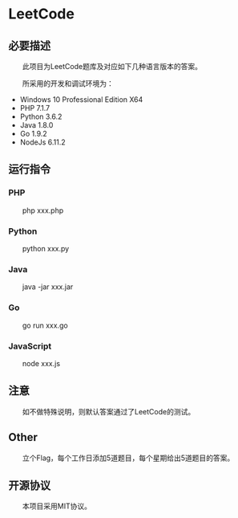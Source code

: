 # LeetCode

## 必要描述
&emsp;&emsp;此项目为LeetCode题库及对应如下几种语言版本的答案。

&emsp;&emsp;所采用的开发和调试环境为：
- Windows 10 Professional Edition X64
- PHP 7.1.7
- Python 3.6.2
- Java 1.8.0
- Go 1.9.2
- NodeJs 6.11.2

## 运行指令

### PHP
&emsp;&emsp;php xxx.php

### Python
&emsp;&emsp;python xxx.py

### Java
&emsp;&emsp;java -jar xxx.jar

### Go
&emsp;&emsp;go run xxx.go

### JavaScript
&emsp;&emsp;node xxx.js

## 注意
&emsp;&emsp;如不做特殊说明，则默认答案通过了LeetCode的测试。

## Other
&emsp;&emsp;立个Flag，每个工作日添加5道题目，每个星期给出5道题目的答案。

## 开源协议
&emsp;&emsp;本项目采用MIT协议。
